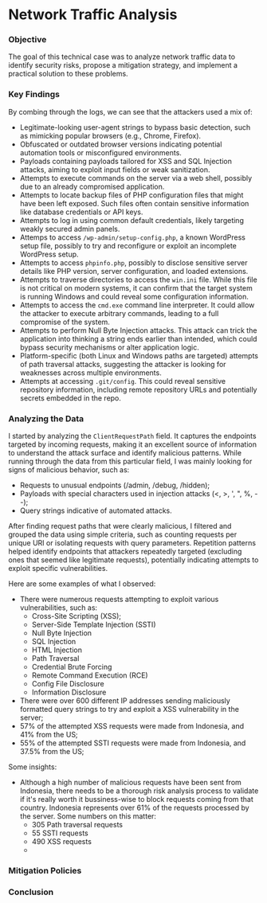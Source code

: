 # Network Traffic Analysis
### Objective
The goal of this technical case was to analyze network traffic data to identify security risks, propose a mitigation strategy, and implement a practical solution to these problems. 

### Key Findings
By combing through the logs, we can see that the attackers used a mix of:
- Legitimate-looking user-agent strings to bypass basic detection, such as mimicking popular browsers (e.g., Chrome, Firefox).
- Obfuscated or outdated browser versions indicating potential automation tools or misconfigured environments.
- Payloads containing payloads tailored for XSS and SQL Injection attacks, aiming to exploit input fields or weak sanitization.
- Attempts to execute commands on the server via a web shell, possibly due to an already compromised application.
- Attempts to locate backup files of PHP configuration files that might have been left exposed. Such files often contain sensitive information like database credentials or API keys.
- Attempts to log in using common default credentials, likely targeting weakly secured admin panels.
- Attemps to access `/wp-admin/setup-config.php`, a known WordPress setup file, possibly to try and reconfigure or exploit an incomplete WordPress setup.
- Attempts to access `phpinfo.php`, possibly to disclose sensitive server details like PHP version, server configuration, and loaded extensions.
- Attempts to traverse directories to access the `win.ini` file. While this file is not critical on modern systems, it can confirm that the target system is running Windows and could reveal some configuration information.
- Attempts to access the `cmd.exe` command line interpreter. It could allow the attacker to execute arbitrary commands, leading to a full compromise of the system.
- Attempts to perform Null Byte Injection attacks. This attack can trick the application into thinking a string ends earlier than intended, which could bypass security mechanisms or alter application logic.
- Platform-specific (both Linux and Windows paths are targeted) attempts of path traversal attacks, suggesting the attacker is looking for weaknesses across multiple environments.
- Attempts at accessing `.git/config`. This could reveal sensitive repository information, including remote repository URLs and potentially secrets embedded in the repo.

### Analyzing the Data 
I started by analyzing the `ClientRequestPath` field. It captures the endpoints targeted by incoming requests, making it an excellent source of information to understand the attack surface and identify malicious patterns. While running through the data from this particular field, I was mainly looking for signs of malicious behavior, such as:
- Requests to unusual endpoints (/admin, /debug, /hidden);
- Payloads with special characters used in injection attacks (<, >, ', ", %, --);
- Query strings indicative of automated attacks.

After finding request paths that were clearly malicious, I filtered and grouped the data using simple criteria, such as counting requests per unique URI or isolating requests with query parameters. Repetition patterns helped identify endpoints that attackers repeatedly targeted (excluding ones that seemed like legitimate requests), potentially indicating attempts to exploit specific vulnerabilities.

Here are some examples of what I observed:
- There were numerous requests attempting to exploit various vulnerabilities, such as:
  - Cross-Site Scripting (XSS);
  - Server-Side Template Injection (SSTI)
  - Null Byte Injection
  - SQL Injection
  - HTML Injection
  - Path Traversal
  - Credential Brute Forcing
  - Remote Command Execution (RCE)
  - Config File Disclosure
  - Information Disclosure
- There were over 600 different IP addresses sending maliciously formatted query strings to try and exploit a XSS vulnerability in the server;
- 57% of the attempted XSS requests were made from Indonesia, and 41% from the US;
- 55% of the attempted SSTI requests were made from Indonesia, and 37.5% from the US;

Some insights:
- Although a high number of malicious requests have been sent from Indonesia, there needs to be a thorough risk analysis process to validate if it's really worth it bussiness-wise to block requests coming from that country. Indonesia represents over 61% of the requests processed by the server. Some numbers on this matter:
  - 305 Path traversal requests
  - 55 SSTI requests
  - 490 XSS requests
  - 

### Mitigation Policies


### Conclusion
